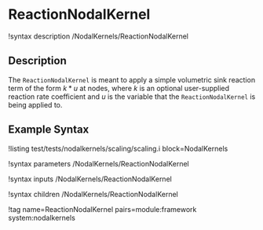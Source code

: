 # ReactionNodalKernel

!syntax description /NodalKernels/ReactionNodalKernel

## Description

The `ReactionNodalKernel` is meant to apply a simple volumetric sink reaction
term of the form $k*u$ at nodes, where $k$ is an optional user-supplied reaction
rate coefficient and $u$ is the variable that the `ReactionNodalKernel` is
being applied to.

## Example Syntax

!listing test/tests/nodalkernels/scaling/scaling.i block=NodalKernels

!syntax parameters /NodalKernels/ReactionNodalKernel

!syntax inputs /NodalKernels/ReactionNodalKernel

!syntax children /NodalKernels/ReactionNodalKernel

!tag name=ReactionNodalKernel pairs=module:framework system:nodalkernels
